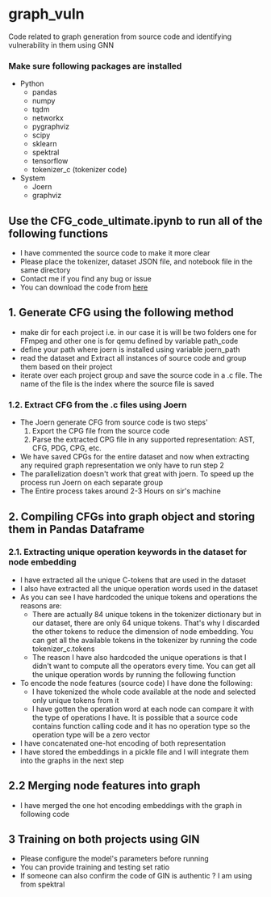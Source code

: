 # graph_vuln
Code related to graph generation from source code and identifying vulnerability in them using GNN


### Make sure following packages are installed
- Python
    - pandas
    - numpy
    - tqdm
    - networkx
    - pygraphviz
    - scipy
    - sklearn
    - spektral
    - tensorflow
    - tokenizer_c (tokenizer code)
- System
    - Joern
    - graphviz

## Use the CFG_code_ultimate.ipynb to run all of the following functions
- I have commented the source code to make it more clear
- Please place the tokenizer, dataset JSON file, and notebook file in the same directory
- Contact me if you find any bug or issue
- You can download the code from [here](https://drive.google.com/open?id=1x6hoF7G-tSYxg8AFybggypLZgMGDNHfF)

 ## 1. Generate CFG using the following method
- make dir for each project i.e. in our case it is will be two folders one for FFmpeg and other one is for qemu defined by variable path_code
- define your path where joern is installed using variable joern_path
- read the dataset and Extract all instances of source code and group them based on their project
- iterate over each project group and save the source code in a .c file. The name of the file is the index where the source file is saved


### 1.2. Extract CFG from the .c files using Joern
- The Joern generate CFG from source code is two steps'
    1. Export the CPG file from the source code
    2. Parse the extracted CPG file in any supported representation: AST, CFG, PDG, CPG, etc.
- We have saved CPGs for the entire dataset and now when extracting any required graph representation we only have to run step 2
- The parallelization doesn't work that great with joern. To speed up the process run Joern on each separate group
- The Entire process takes around 2-3 Hours on sir's machine

## 2. Compiling CFGs into graph object and storing them in Pandas Dataframe

### 2.1. Extracting unique operation keywords in the dataset for node embedding
- I have extracted all the unique C-tokens that are used in the dataset
- I also have extracted all the unique operation words used in the dataset
- As you can see I have hardcoded the unique tokens and operations the reasons are:
  - There are actually 84 unique tokens in the tokenizer dictionary but in our dataset, there are only 64 unique tokens. That's why I discarded the other tokens to reduce the dimension of node embedding. You can get all the available tokens in the tokenizer by running the code tokenizer_c.tokens
  - The reason I have also hardcoded the unique operations is that I didn't want to compute all the operators every time. You can get all the unique operation words by running the following function
- To encode the node features (source code) I have done the following:
  - I have tokenized the whole code available at the node and selected only unique tokens from it
  - I have gotten the operation word at each node can compare it with the type of operations I have. It is possible that a source code contains function calling code and it has no operation type so the operation type will be a zero vector
- I have concatenated one-hot encoding of both representation
- I have stored the embeddings in a pickle file and I will integrate them into the graphs in the next step

## 2.2 Merging node features into graph
- I have merged the one hot encoding embeddings with the graph in following code

## 3 Training on both projects using GIN
- Please configure the model's parameters before running
- You can provide training and testing set ratio
- If someone can also confirm the code of GIN is authentic ? I am using from spektral
